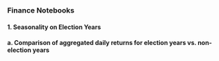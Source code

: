 ### Finance Notebooks

#### 1. Seasonality on Election Years
#### a. Comparison of aggregated daily returns for election years vs. non-election years